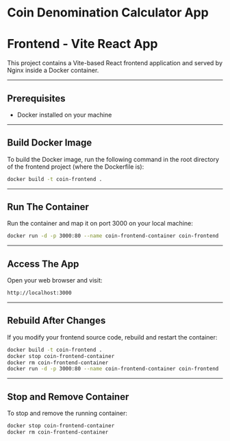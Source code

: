 # Coin Denomination Calculator App

# Frontend - Vite React App

This project contains a Vite-based React frontend application and served by Nginx inside a Docker container.

---

## Prerequisites

- Docker installed on your machine

---

## Build Docker Image

To build the Docker image, run the following command in the root directory of the frontend project (where the Dockerfile is):

```bash
docker build -t coin-frontend .
```
---

## Run The Container

Run the container and map it on port 3000 on your local machine:

```bash
docker run -d -p 3000:80 --name coin-frontend-container coin-frontend
```

---

## Access The App

Open your web browser and visit:

```bash
http://localhost:3000
```

---

## Rebuild After Changes

If you modify your frontend source code, rebuild and restart the container:

```bash
docker build -t coin-frontend .
docker stop coin-frontend-container
docker rm coin-frontend-container
docker run -d -p 3000:80 --name coin-frontend-container coin-frontend
```

---

## Stop and Remove Container

To stop and remove the running container:

```bash
docker stop coin-frontend-container
docker rm coin-frontend-container
```